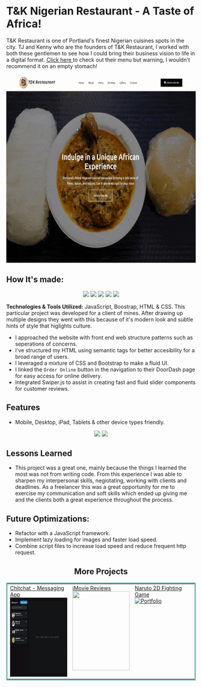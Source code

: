 # T&K Nigerian Restaurant - A Taste of Africa!
T&K Restaurant is one of Portland's finest Nigerian cuisines spots in the city. TJ and Kenny who are the founders of T&K Restaurant, I worked with both these gentlemen to see how I could bring their business vision to life in a digital format. <a href="https://tandkpdx.com/">Click here </a> to check out their menu but warning, I wouldn't recommend it on an empty stomach! 

<p align="center">
<img src="https://github.com/ssaryonjr/ssaryonjr/raw/main/ezgif.com-gif-maker%20(5).gif?raw=true" height="500px" />
</p>

## How It's made: 
<p align="center">
<img src="https://img.shields.io/badge/javascript-%23323330.svg?style=for-the-badge&logo=javascript&logoColor=%23F7DF1E" height=25>
<img src="https://img.shields.io/badge/css3-%231572B6.svg?style=for-the-badge&logo=css3&logoColor=white" height=25>
<img src="https://img.shields.io/badge/html5-%23E34F26.svg?style=for-the-badge&logo=html5&logoColor=white" height=25>
<img src="https://img.shields.io/badge/bootstrap-%23563D7C.svg?style=for-the-badge&logo=bootstrap&logoColor=white" height=25>
<img src="https://img.shields.io/badge/jquery-%230769AD.svg?style=for-the-badge&logo=jquery&logoColor=white" height=25>
</p>

<b>Technologies & Tools Utilized:</b> JavaScript, Boostrap, HTML & CSS.</b> This particular project was developed for a client of mines. After drawing up multiple designs they went with this because of it's modern look and subtle hints of style that higlights culture.

- I approached the website with front end web structure patterns such as seperations of concerns. 
- I've structured my HTML using semantic tags for better accesibility for a broad range of users.
- I leveraged a mixture of CSS and Bootstrap to make a fluid UI.
- I linked the `Order Online` button in the navigation to their DoorDash page for easy access for online delivery.
- Integrated Swiper.js to assist in creating fast and fluid slider components for customer reviews.

## Features
- Mobile, Desktop, iPad, Tablets & other device types friendly.
<p align="center">
<img src="https://github.com/ssaryonjr/T-K-Restaurant-/blob/main/ezgif.com-gif-maker%20(1).gif?raw=true" width="300px">
<img src="https://i.imgur.com/gkStGuk.png" width="455px">
</p>

## Lessons Learned
- This project was a great one, mainly because the things I learned the most was not from writing code. From this experience I was able to sharpen my interpersonal skills, negiotating, working with clients and deadlines. As a freelancer this was a great opportunity for me to exercise my communication and soft skills which ended up giving me and the clients both a great experience throughout the process.

## Future Optimizations:
- Refactor with a JavaScript framework.
- Implement lazy loading for images and faster load speed.
- Combine script files to increase load speed and reduce frequent http request.


<h2 align="center">
More Projects
</h2>
<table bordercolor="#66b2b2">
  <tr>
    <td width="33.3%"  style="align:center;" valign="top">
<a target="_blank" href="https://github.com/ssaryonjr/Chit-chat" align="center">Chitchat - Messaging App</a>
        <br />
      <a target="_blank" href="https://github.com/ssaryonjr/Chit-chat">
            <img src="https://github.com/ssaryonjr/ssaryonjr/raw/main/chitchat.gif?raw=true" width="100%" height="210px" />
        </a>
    </td>
    <td width="33.3%" valign="top">
<a target="_blank" href="https://github.com/ssaryonjr/iMovie-Reviews"> iMovie Reviews</a>
      <br />
        <a target="_blank" href="https://github.com/ssaryonjr/iMovie-Reviews">
          <img src="https://github.com/ssaryonjr/ssaryonjr/raw/main/imovie.gif?raw=true" width="100%" height="210px" />
        </a>
    </td>
    <td width="33.3%" valign="top">
<a target="_blank" href="https://github.com/ssaryonjr/Naruto-Character-Selector">Naruto 2D Fighting Game</a>
        <br />
        <a target="_blank" href="https://github.com/ssaryonjr/Naruto-Character-Selector">
          <img src="https://github.com/ssaryonjr/ssaryonjr/raw/main/NarutoProjectGif.gif?raw=true" width="100%" height="210px" alt="Portfolio"/>
        </a>
    </td>
  </tr>
</table>
